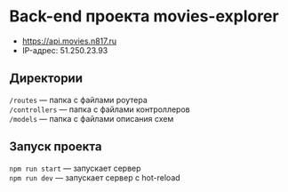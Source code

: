 # Back-end проекта movies-explorer

* https://api.movies.n817.ru
* IP-адрес: 51.250.23.93

## Директории

`/routes` — папка с файлами роутера  
`/controllers` — папка с файлами контроллеров   
`/models` — папка с файлами описания схем 

## Запуск проекта

`npm run start` — запускает сервер   
`npm run dev` — запускает сервер с hot-reload

